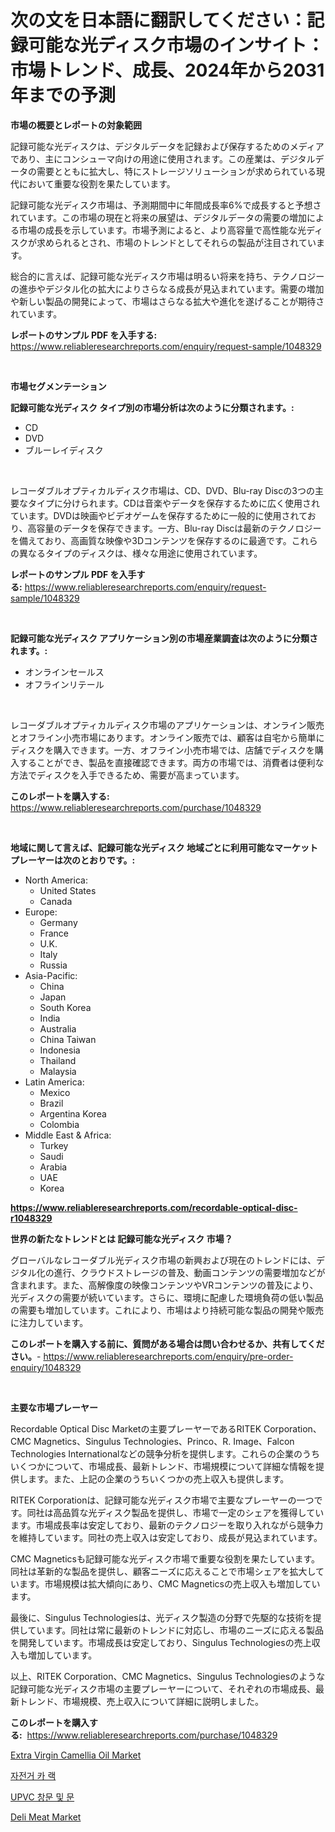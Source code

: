 <p><h1>次の文を日本語に翻訳してください：記録可能な光ディスク市場のインサイト：市場トレンド、成長、2024年から2031年までの予測</h1></p><p><strong>市場の概要とレポートの対象範囲</strong></p>
<p><p>記録可能な光ディスクは、デジタルデータを記録および保存するためのメディアであり、主にコンシューマ向けの用途に使用されます。この産業は、デジタルデータの需要とともに拡大し、特にストレージソリューションが求められている現代において重要な役割を果たしています。</p><p>記録可能な光ディスク市場は、予測期間中に年間成長率6%で成長すると予想されています。この市場の現在と将来の展望は、デジタルデータの需要の増加による市場の成長を示しています。市場予測によると、より高容量で高性能な光ディスクが求められるとされ、市場のトレンドとしてそれらの製品が注目されています。</p><p>総合的に言えば、記録可能な光ディスク市場は明るい将来を持ち、テクノロジーの進歩やデジタル化の拡大によりさらなる成長が見込まれています。需要の増加や新しい製品の開発によって、市場はさらなる拡大や進化を遂げることが期待されています。</p></p>
<p><strong>レポートのサンプル PDF を入手する:</strong> <a href="https://www.reliableresearchreports.com/enquiry/request-sample/1048329">https://www.reliableresearchreports.com/enquiry/request-sample/1048329</a></p>
<p>&nbsp;</p>
<p><strong>市場セグメンテーション</strong></p>
<p><strong>記録可能な光ディスク タイプ別の市場分析は次のように分類されます。:</strong></p>
<p><ul><li>CD</li><li>DVD</li><li>ブルーレイディスク</li></ul></p>
<p>&nbsp;</p>
<p><p>レコーダブルオプティカルディスク市場は、CD、DVD、Blu-ray Discの3つの主要なタイプに分けられます。CDは音楽やデータを保存するために広く使用されています。DVDは映画やビデオゲームを保存するために一般的に使用されており、高容量のデータを保存できます。一方、Blu-ray Discは最新のテクノロジーを備えており、高画質な映像や3Dコンテンツを保存するのに最適です。これらの異なるタイプのディスクは、様々な用途に使用されています。</p></p>
<p><strong>レポートのサンプル PDF を入手する:</strong>&nbsp;<a href="https://www.reliableresearchreports.com/enquiry/request-sample/1048329">https://www.reliableresearchreports.com/enquiry/request-sample/1048329</a></p>
<p>&nbsp;</p>
<p><strong> 記録可能な光ディスク アプリケーション別の市場産業調査は次のように分類されます。:</strong></p>
<p><ul><li>オンラインセールス</li><li>オフラインリテール</li></ul></p>
<p>&nbsp;</p>
<p><p>レコーダブルオプティカルディスク市場のアプリケーションは、オンライン販売とオフライン小売市場にあります。オンライン販売では、顧客は自宅から簡単にディスクを購入できます。一方、オフライン小売市場では、店舗でディスクを購入することができ、製品を直接確認できます。両方の市場では、消費者は便利な方法でディスクを入手できるため、需要が高まっています。</p></p>
<p><strong>このレポートを購入する:</strong>&nbsp; <a href="https://www.reliableresearchreports.com/purchase/1048329">https://www.reliableresearchreports.com/purchase/1048329</a></p>
<p>&nbsp;</p>
<p><strong>地域に関して言えば、記録可能な光ディスク 地域ごとに利用可能なマーケットプレーヤーは次のとおりです。:</strong></p>
<p><ul>
    <li>
        North America:
        <ul>
            <li>United States</li>
            <li>Canada</li>
        </ul>
    </li>
    <li>
        Europe:
        <ul>
            <li>Germany</li>
            <li>France</li>
            <li>U.K.</li>
            <li>Italy</li>
            <li>Russia</li>
        </ul>
    </li>
    <li>
        Asia-Pacific:
        <ul>
            <li>China</li>
            <li>Japan</li>
            <li>South Korea</li>
            <li>India</li>
            <li>Australia</li>
            <li>China Taiwan</li>
            <li>Indonesia</li>
            <li>Thailand</li>
            <li>Malaysia</li>
        </ul>
    </li>
    <li>
        Latin America:
        <ul>
            <li>Mexico</li>
            <li>Brazil</li>
            <li>Argentina Korea</li>
            <li>Colombia</li>
        </ul>
    </li>
    <li>
        Middle East & Africa:
        <ul>
            <li>Turkey</li>
            <li>Saudi</li>
            <li>Arabia</li>
            <li>UAE</li>
            <li>Korea</li>
        </ul>
    </li>
    </ul></p>
<p><strong><a href="https://www.reliableresearchreports.com/recordable-optical-disc-r1048329">https://www.reliableresearchreports.com/recordable-optical-disc-r1048329</a></strong>&nbsp;</p>
<p><strong>世界の新たなトレンドとは 記録可能な光ディスク 市場？</strong></p>
<p><p>グローバルなレコーダブル光ディスク市場の新興および現在のトレンドには、デジタル化の進行、クラウドストレージの普及、動画コンテンツの需要増加などが含まれます。また、高解像度の映像コンテンツやVRコンテンツの普及により、光ディスクの需要が続いています。さらに、環境に配慮した環境負荷の低い製品の需要も増加しています。これにより、市場はより持続可能な製品の開発や販売に注力しています。</p></p>
<p><strong>このレポートを購入する前に、質問がある場合は問い合わせるか、共有してください。</strong>- <a href="https://www.reliableresearchreports.com/enquiry/pre-order-enquiry/1048329">https://www.reliableresearchreports.com/enquiry/pre-order-enquiry/1048329</a></p>
<p>&nbsp;</p>
<p><strong>主要な市場プレーヤー</strong></p>
<p><p>Recordable Optical Disc Marketの主要プレーヤーであるRITEK Corporation、CMC Magnetics、Singulus Technologies、Princo、R. Image、Falcon Technologies Internationalなどの競争分析を提供します。これらの企業のうちいくつかについて、市場成長、最新トレンド、市場規模について詳細な情報を提供します。また、上記の企業のうちいくつかの売上収入も提供します。</p><p>RITEK Corporationは、記録可能な光ディスク市場で主要なプレーヤーの一つです。同社は高品質な光ディスク製品を提供し、市場で一定のシェアを獲得しています。市場成長率は安定しており、最新のテクノロジーを取り入れながら競争力を維持しています。同社の売上収入は安定しており、成長が見込まれています。</p><p>CMC Magneticsも記録可能な光ディスク市場で重要な役割を果たしています。同社は革新的な製品を提供し、顧客ニーズに応えることで市場シェアを拡大しています。市場規模は拡大傾向にあり、CMC Magneticsの売上収入も増加しています。</p><p>最後に、Singulus Technologiesは、光ディスク製造の分野で先駆的な技術を提供しています。同社は常に最新のトレンドに対応し、市場のニーズに応える製品を開発しています。市場成長は安定しており、Singulus Technologiesの売上収入も増加しています。</p><p>以上、RITEK Corporation、CMC Magnetics、Singulus Technologiesのような記録可能な光ディスク市場の主要プレーヤーについて、それぞれの市場成長、最新トレンド、市場規模、売上収入について詳細に説明しました。</p></p>
<p><strong>このレポートを購入する:</strong>&nbsp;&nbsp;<a href="https://www.reliableresearchreports.com/purchase/1048329">https://www.reliableresearchreports.com/purchase/1048329</a></p>
<p><p><a href="https://github.com/wusalecollins540tpqoz/Market-Research-Report-List-1/blob/main/extra-virgin-camellia-oil-market.md">Extra Virgin Camellia Oil Market</a></p><p><a href="https://github.com/vsn7qpua81q/Market-Research-Report-List-1/blob/main/928663817088.md">자전거 카 랙</a></p><p><a href="https://github.com/trmesnao7959541/Market-Research-Report-List-1/blob/main/218567817087.md">UPVC 창문 및 문</a></p><p><a href="https://github.com/kathiaseamanalvaradovlprc2h/Market-Research-Report-List-1/blob/main/deli-meat-market.md">Deli Meat Market</a></p></p>